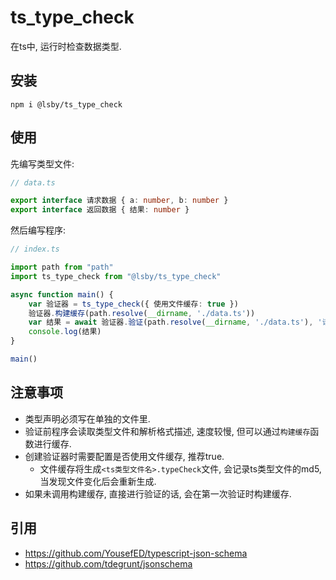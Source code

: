 # ts_type_check

在ts中, 运行时检查数据类型.

## 安装

```shell
npm i @lsby/ts_type_check
```

## 使用

先编写类型文件:

```typescript
// data.ts

export interface 请求数据 { a: number, b: number }
export interface 返回数据 { 结果: number }
```

然后编写程序:

```typescript
// index.ts

import path from "path"
import ts_type_check from "@lsby/ts_type_check"

async function main() {
    var 验证器 = ts_type_check({ 使用文件缓存: true })
    验证器.构建缓存(path.resolve(__dirname, './data.ts'))
    var 结果 = await 验证器.验证(path.resolve(__dirname, './data.ts'), '请求数据', { a: 1, b: 1 })
    console.log(结果)
}

main()
```

## 注意事项

- 类型声明必须写在单独的文件里.
- 验证前程序会读取类型文件和解析格式描述, 速度较慢, 但可以通过`构建缓存`函数进行缓存.
- 创建验证器时需要配置是否使用文件缓存, 推荐true.
  - 文件缓存将生成`<ts类型文件名>.typeCheck`文件, 会记录ts类型文件的md5, 当发现文件变化后会重新生成.
- 如果未调用构建缓存, 直接进行验证的话, 会在第一次验证时构建缓存.

## 引用

- https://github.com/YousefED/typescript-json-schema
- https://github.com/tdegrunt/jsonschema
